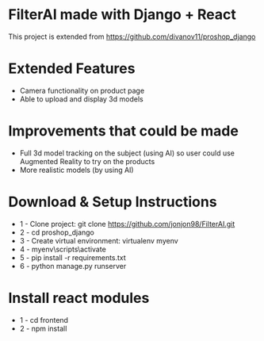 # FilterAI made with Django + React

This project is extended from https://github.com/divanov11/proshop_django

# Extended Features
* Camera functionality on product page
* Able to upload and display 3d models

# Improvements that could be made
* Full 3d model tracking on the subject (using AI) so user could use Augmented Reality to try on the products
* More realistic models (by using AI)

# Download & Setup Instructions

* 1 - Clone project: git clone https://github.com/jonjon98/FilterAI.git
* 2 - cd proshop_django
* 3 - Create virtual environment: virtualenv myenv
* 4 - myenv\scripts\activate
* 5 - pip install -r requirements.txt
* 6 - python manage.py runserver

# Install react modules
* 1 - cd frontend
* 2 - npm install
